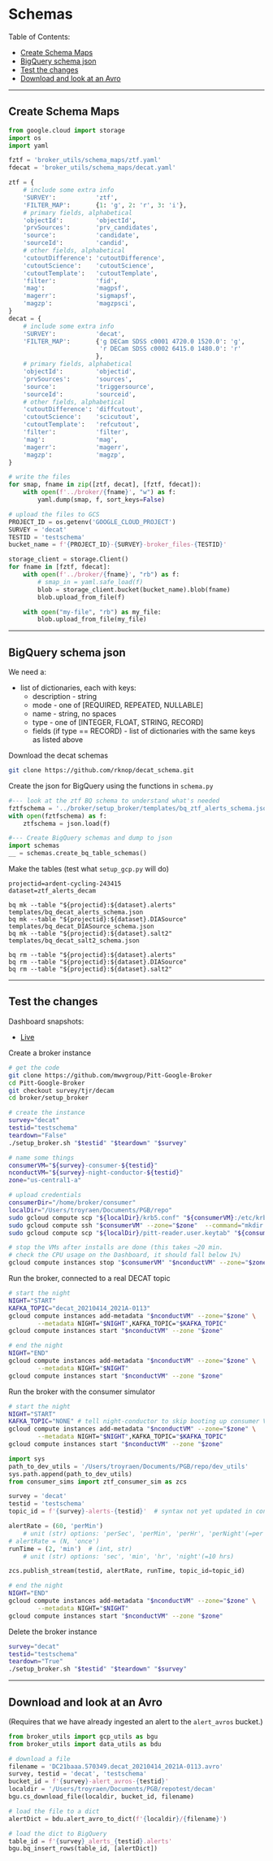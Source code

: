 # Schemas

Table of Contents:
- [Create Schema Maps](#create-schema-maps)
- [BigQuery schema json](#bigquery-schema-json)
- [Test the changes](#test-the-changes)
- [Download and look at an Avro](#download-and-look-at-an-avro)

---

## Create Schema Maps
<!-- fs -->
```python
from google.cloud import storage
import os
import yaml

fztf = 'broker_utils/schema_maps/ztf.yaml'
fdecat = 'broker_utils/schema_maps/decat.yaml'

ztf = {
    # include some extra info
    'SURVEY':           'ztf',
    'FILTER_MAP':       {1: 'g', 2: 'r', 3: 'i'},
    # primary fields, alphabetical
    'objectId':         'objectId',
    'prvSources':       'prv_candidates',
    'source':           'candidate',
    'sourceId':         'candid',
    # other fields, alphabetical
    'cutoutDifference': 'cutoutDifference',
    'cutoutScience':    'cutoutScience',
    'cutoutTemplate':   'cutoutTemplate',
    'filter':           'fid',
    'mag':              'magpsf',
    'magerr':           'sigmapsf',
    'magzp':            'magzpsci',
}
decat = {
    # include some extra info
    'SURVEY':           'decat',
    'FILTER_MAP':       {'g DECam SDSS c0001 4720.0 1520.0': 'g',
                         'r DECam SDSS c0002 6415.0 1480.0': 'r'
                        },
    # primary fields, alphabetical
    'objectId':         'objectid',
    'prvSources':       'sources',
    'source':           'triggersource',
    'sourceId':         'sourceid',
    # other fields, alphabetical
    'cutoutDifference': 'diffcutout',
    'cutoutScience':    'scicutout',
    'cutoutTemplate':   'refcutout',
    'filter':           'filter',
    'mag':              'mag',
    'magerr':           'magerr',
    'magzp':            'magzp',
}

# write the files
for smap, fname in zip([ztf, decat], [fztf, fdecat]):
    with open(f'../broker/{fname}', "w") as f:
        yaml.dump(smap, f, sort_keys=False)

# upload the files to GCS
PROJECT_ID = os.getenv('GOOGLE_CLOUD_PROJECT')
SURVEY = 'decat'
TESTID = 'testschema'
bucket_name = f'{PROJECT_ID}-{SURVEY}-broker_files-{TESTID}'

storage_client = storage.Client()
for fname in [fztf, fdecat]:
    with open(f'../broker/{fname}', "rb") as f:
        # smap_in = yaml.safe_load(f)
        blob = storage_client.bucket(bucket_name).blob(fname)
        blob.upload_from_file(f)

    with open("my-file", "rb") as my_file:
        blob.upload_from_file(my_file)
```


<!-- fe # Schema Maps -->
---

## BigQuery schema json
<!-- fs -->
We need a:
- list of dictionaries, each with keys:
    - description - string
    - mode - one of [REQUIRED, REPEATED, NULLABLE]
    - name - string, no spaces
    - type - one of [INTEGER, FLOAT, STRING, RECORD]
    - fields (if type == RECORD) - list of dictionaries with the same keys as listed above

Download the decat schemas
```bash
git clone https://github.com/rknop/decat_schema.git
```

Create the json for BigQuery using the functions in `schema.py`
```python
#--- look at the ztf BQ schema to understand what's needed
fztfschema = '../broker/setup_broker/templates/bq_ztf_alerts_schema.json'
with open(fztfschema) as f:
    ztfschema = json.load(f)

#--- Create BigQuery schemas and dump to json
import schemas
__ = schemas.create_bq_table_schemas()
```

Make the tables (test what `setup_gcp.py` will do)
```
projectid=ardent-cycling-243415
dataset=ztf_alerts_decam

bq mk --table "${projectid}:${dataset}.alerts" templates/bq_decat_alerts_schema.json
bq mk --table "${projectid}:${dataset}.DIASource" templates/bq_decat_DIASource_schema.json
bq mk --table "${projectid}:${dataset}.salt2" templates/bq_decat_salt2_schema.json

bq rm --table "${projectid}:${dataset}.alerts"
bq rm --table "${projectid}:${dataset}.DIASource"
bq rm --table "${projectid}:${dataset}.salt2"
```

<!-- fe BigQuery schema json -->
---

## Test the changes
<!-- fs -->
Dashboard snapshots:
- [Live](https://console.cloud.google.com/monitoring/dashboards/builder/broker-instance-decat-testschema)

Create a broker instance
```bash
# get the code
git clone https://github.com/mwvgroup/Pitt-Google-Broker
cd Pitt-Google-Broker
git checkout survey/tjr/decam
cd broker/setup_broker

# create the instance
survey="decat"
testid="testschema"
teardown="False"
./setup_broker.sh "$testid" "$teardown" "$survey"

# name some things
consumerVM="${survey}-consumer-${testid}"
nconductVM="${survey}-night-conductor-${testid}"
zone="us-central1-a"

# upload credentials
consumerDir="/home/broker/consumer"
localDir="/Users/troyraen/Documents/PGB/repo"
sudo gcloud compute scp "${localDir}/krb5.conf" "${consumerVM}:/etc/krb5.conf" --zone="$zone"
sudo gcloud compute ssh "$consumerVM" --zone="$zone"  --command="mkdir -p ${consumerDir}"
sudo gcloud compute scp "${localDir}/pitt-reader.user.keytab" "${consumerVM}:${consumerDir}/pitt-reader.user.keytab" --zone="$zone"

# stop the VMs after installs are done (this takes ~20 min.
# check the CPU usage on the Dashboard, it should fall below 1%)
gcloud compute instances stop "$consumerVM" "$nconductVM" --zone="$zone"
```

Run the broker, connected to a real DECAT topic
```bash
# start the night
NIGHT="START"
KAFKA_TOPIC="decat_20210414_2021A-0113"
gcloud compute instances add-metadata "$nconductVM" --zone="$zone" \
        --metadata NIGHT="$NIGHT",KAFKA_TOPIC="$KAFKA_TOPIC"
gcloud compute instances start "$nconductVM" --zone "$zone"

# end the night
NIGHT="END"
gcloud compute instances add-metadata "$nconductVM" --zone="$zone" \
        --metadata NIGHT="$NIGHT"
gcloud compute instances start "$nconductVM" --zone "$zone"
```

Run the broker with the consumer simulator
```bash
# start the night
NIGHT="START"
KAFKA_TOPIC="NONE" # tell night-conductor to skip booting up consumer VM
gcloud compute instances add-metadata "$nconductVM" --zone="$zone" \
        --metadata NIGHT="$NIGHT",KAFKA_TOPIC="$KAFKA_TOPIC"
gcloud compute instances start "$nconductVM" --zone "$zone"
```
```python
import sys
path_to_dev_utils = '/Users/troyraen/Documents/PGB/repo/dev_utils'
sys.path.append(path_to_dev_utils)
from consumer_sims import ztf_consumer_sim as zcs

survey = 'decat'
testid = 'testschema'
topic_id = f'{survey}-alerts-{testid}'  # syntax not yet updated in consumer sim

alertRate = (60, 'perMin')
    # unit (str) options: 'perSec', 'perMin', 'perHr', 'perNight'(=per 10 hrs)
# alertRate = (N, 'once')
runTime = (2, 'min')  # (int, str)
    # unit (str) options: 'sec', 'min', 'hr', 'night'(=10 hrs)

zcs.publish_stream(testid, alertRate, runTime, topic_id=topic_id)
```
```bash
# end the night
NIGHT="END"
gcloud compute instances add-metadata "$nconductVM" --zone="$zone" \
        --metadata NIGHT="$NIGHT"
gcloud compute instances start "$nconductVM" --zone "$zone"
```

Delete the broker instance
```bash
survey="decat"
testid="testschema"
teardown="True"
./setup_broker.sh "$testid" "$teardown" "$survey"
```

<!-- fe Test the changes -->
---


## Download and look at an Avro
<!-- fs -->
(Requires that we have already ingested an alert to the `alert_avros` bucket.)

```python
from broker_utils import gcp_utils as bgu
from broker_utils import data_utils as bdu

# download a file
filename = 'DC21baaa.570349.decat_20210414_2021A-0113.avro'
survey, testid = 'decat', 'testschema'
bucket_id = f'{survey}-alert_avros-{testid}'
localdir = '/Users/troyraen/Documents/PGB/repotest/decam'
bgu.cs_download_file(localdir, bucket_id, filename)

# load the file to a dict
alertDict = bdu.alert_avro_to_dict(f'{localdir}/{filename}')

# load the dict to BigQuery
table_id = f'{survey}_alerts_{testid}.alerts'
bgu.bq_insert_rows(table_id, [alertDict])
```
<!-- fe Download and look at an Avro -->
